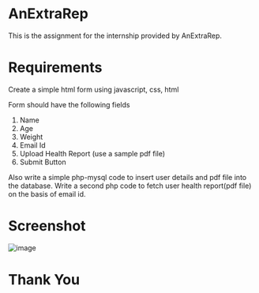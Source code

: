 # AnExtraRep
This is the assignment for the internship provided by AnExtraRep.

# Requirements
Create a simple html form using javascript, css, html

Form should have the following fields
1. Name
2. Age
3. Weight
4. Email Id
5. Upload Health Report (use a sample pdf file)
6. Submit Button 


Also write a simple php-mysql code to insert user details and pdf file into the database. 
Write a second php code to fetch user health report(pdf file) on the basis of email id.

# Screenshot
![image](https://github.com/parthasdey2304/AnExtraRep/assets/131694386/2f02a64d-8119-4f4c-ab33-3de3d2e741fd)

# Thank You
